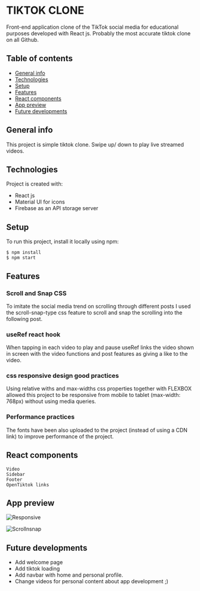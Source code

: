 # TIKTOK CLONE

Front-end application clone of the TikTok social media for educational purposes developed with React js. Probably the most accurate tiktok clone on all Github.

## Table of contents
* [General info](#general-info)
* [Technologies](#technologies)
* [Setup](#setup)
* [Features](#features)
* [React components](#React-components)
* [App preview](#app-preview)
* [Future developments](#future-developments)

## General info
This project is simple tiktok clone. Swipe up/ down to play live streamed videos.
	
## Technologies
Project is created with:
* React js
* Material UI for icons
* Firebase as an API storage server
	
## Setup
To run this project, install it locally using npm:

```
$ npm install
$ npm start
```

## Features
### Scroll and Snap CSS
To imitate the social media trend on scrolling through different posts I used the scroll-snap-type css feature to scroll and snap the scrolling into the following post.

### useRef react hook
When tapping in each video to play and pause useRef links the video shown in screen with the video functions and post features as giving a like to the video.

### css responsive design good practices
Using relative withs and max-widths css properties together with FLEXBOX allowed this project to be responsive from mobile to tablet (max-width: 768px) without using media queries.

### Performance practices
The fonts have been also uploaded to the project (instead of using a CDN link) to improve performance of the project.

## React components
```
Video
Sidebar
Footer
OpenTiktok links
```

## App preview

![Responsive](https://github.com/IMGEORGEMOR/tiktok-frontend-clone/blob/main/src/assets/responsive.gif)

![Scrollnsnap](https://github.com/IMGEORGEMOR/tiktok-frontend-clone/blob/main/src/assets/scrollandsnap.gif)

## Future developments
* Add welcome page
* Add tiktok loading
* Add navbar with home and personal profile.
* Change videos for personal content about app development ;)


